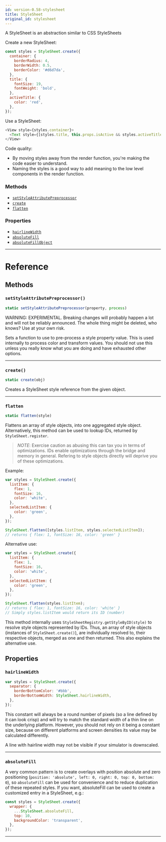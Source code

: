 ```yaml
---
id: version-0.58-stylesheet
title: StyleSheet
original_id: stylesheet
---
```


A StyleSheet is an abstraction similar to CSS StyleSheets

Create a new StyleSheet:

```javascript
const styles = StyleSheet.create({
  container: {
    borderRadius: 4,
    borderWidth: 0.5,
    borderColor: '#d6d7da',
  },
  title: {
    fontSize: 19,
    fontWeight: 'bold',
  },
  activeTitle: {
    color: 'red',
  },
});
```

Use a StyleSheet:

```javascript
<View style={styles.container}>
  <Text style={[styles.title, this.props.isActive && styles.activeTitle]} />
</View>
```

Code quality:

* By moving styles away from the render function, you're making the code easier to understand.
* Naming the styles is a good way to add meaning to the low level components in the render function.

### Methods

* [`setStyleAttributePreprocessor`](stylesheet.md#setstyleattributepreprocessor)
* [`create`](stylesheet.md#create)
* [`flatten`](stylesheet.md#flatten)

### Properties

* [`hairlineWidth`](stylesheet.md#hairlinewidth)
* [`absoluteFill`](stylesheet.md#absolutefill)
* [`absoluteFillObject`](stylesheet.md#absolutefillobject)

---

# Reference

## Methods

### `setStyleAttributePreprocessor()`

```javascript
static setStyleAttributePreprocessor(property, process)
```

WARNING: EXPERIMENTAL. Breaking changes will probably happen a lot and will not be reliably announced. The whole thing might be deleted, who knows? Use at your own risk.

Sets a function to use to pre-process a style property value. This is used internally to process color and transform values. You should not use this unless you really know what you are doing and have exhausted other options.

---

### `create()`

```javascript
static create(obj)
```

Creates a StyleSheet style reference from the given object.

---

### `flatten`

```javascript
static flatten(style)
```

Flattens an array of style objects, into one aggregated style object. Alternatively, this method can be used to lookup IDs, returned by `StyleSheet.register`.

> _NOTE_: Exercise caution as abusing this can tax you in terms of optimizations. IDs enable optimizations through the bridge and memory in general. Refering to style objects directly will deprive you of these optimizations.

Example:

```javascript
var styles = StyleSheet.create({
  listItem: {
    flex: 1,
    fontSize: 16,
    color: 'white',
  },
  selectedListItem: {
    color: 'green',
  },
});

StyleSheet.flatten([styles.listItem, styles.selectedListItem]);
// returns { flex: 1, fontSize: 16, color: 'green' }
```

Alternative use:

```javascript
var styles = StyleSheet.create({
  listItem: {
    flex: 1,
    fontSize: 16,
    color: 'white',
  },
  selectedListItem: {
    color: 'green',
  },
});

StyleSheet.flatten(styles.listItem);
// returns { flex: 1, fontSize: 16, color: 'white' }
// Simply styles.listItem would return its ID (number)
```

This method internally uses `StyleSheetRegistry.getStyleByID(style)` to resolve style objects represented by IDs. Thus, an array of style objects (instances of `StyleSheet.create()`), are individually resolved to, their respective objects, merged as one and then returned. This also explains the alternative use.

## Properties

### `hairlineWidth`

```javascript
var styles = StyleSheet.create({
  separator: {
    borderBottomColor: '#bbb',
    borderBottomWidth: StyleSheet.hairlineWidth,
  },
});
```

This constant will always be a round number of pixels (so a line defined by it can look crisp) and will try to match the standard width of a thin line on the underlying platform. However, you should not rely on it being a constant size, because on different platforms and screen densities its value may be calculated differently.

A line with hairline width may not be visible if your simulator is downscaled.

---

### `absoluteFill`

A very common pattern is to create overlays with position absolute and zero positioning (`position: 'absolute', left: 0, right: 0, top: 0, bottom: 0`), so `absoluteFill` can be used for convenience and to reduce duplication of these repeated styles. If you want, absoluteFill can be used to create a customized entry in a StyleSheet, e.g.:

```javascript
const styles = StyleSheet.create({
  wrapper: {
    ...StyleSheet.absoluteFill,
    top: 10,
    backgroundColor: 'transparent',
  },
});
```

---
